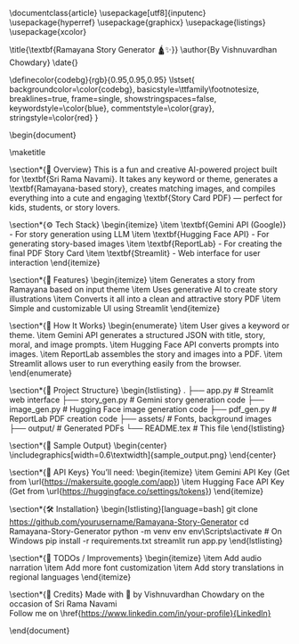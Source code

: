 \documentclass{article}
\usepackage[utf8]{inputenc}
\usepackage{hyperref}
\usepackage{graphicx}
\usepackage{listings}
\usepackage{xcolor}

\title{\textbf{Ramayana Story Generator 🛕✨}}
\author{By Vishnuvardhan Chowdary}
\date{}

\definecolor{codebg}{rgb}{0.95,0.95,0.95}
\lstset{
  backgroundcolor=\color{codebg},
  basicstyle=\ttfamily\footnotesize,
  breaklines=true,
  frame=single,
  showstringspaces=false,
  keywordstyle=\color{blue},
  commentstyle=\color{gray},
  stringstyle=\color{red}
}

\begin{document}

\maketitle

\section*{📌 Overview}
This is a fun and creative AI-powered project built for \textbf{Sri Rama Navami}. It takes any keyword or theme, generates a \textbf{Ramayana-based story}, creates matching images, and compiles everything into a cute and engaging \textbf{Story Card PDF} — perfect for kids, students, or story lovers.

\section*{⚙️ Tech Stack}
\begin{itemize}
  \item \textbf{Gemini API (Google)} - For story generation using LLM
  \item \textbf{Hugging Face API} - For generating story-based images
  \item \textbf{ReportLab} - For creating the final PDF Story Card
  \item \textbf{Streamlit} - Web interface for user interaction
\end{itemize}

\section*{🚀 Features}
\begin{itemize}
  \item Generates a story from Ramayana based on input theme
  \item Uses generative AI to create story illustrations
  \item Converts it all into a clean and attractive story PDF
  \item Simple and customizable UI using Streamlit
\end{itemize}

\section*{🧠 How It Works}
\begin{enumerate}
  \item User gives a keyword or theme.
  \item Gemini API generates a structured JSON with title, story, moral, and image prompts.
  \item Hugging Face API converts prompts into images.
  \item ReportLab assembles the story and images into a PDF.
  \item Streamlit allows user to run everything easily from the browser.
\end{enumerate}

\section*{📂 Project Structure}
\begin{lstlisting}
.
├── app.py              # Streamlit web interface
├── story_gen.py        # Gemini story generation code
├── image_gen.py        # Hugging Face image generation code
├── pdf_gen.py          # ReportLab PDF creation code
├── assets/             # Fonts, background images
├── output/             # Generated PDFs
└── README.tex          # This file
\end{lstlisting}

\section*{📸 Sample Output}
\begin{center}
\includegraphics[width=0.6\textwidth]{sample_output.png}
\end{center}

\section*{🔑 API Keys}
You’ll need:
\begin{itemize}
  \item Gemini API Key (Get from \url{https://makersuite.google.com/app})
  \item Hugging Face API Key (Get from \url{https://huggingface.co/settings/tokens})
\end{itemize}

\section*{🛠️ Installation}
\begin{lstlisting}[language=bash]
git clone https://github.com/yourusername/Ramayana-Story-Generator
cd Ramayana-Story-Generator
python -m venv env
env\Scripts\activate  # On Windows
pip install -r requirements.txt
streamlit run app.py
\end{lstlisting}

\section*{🎯 TODOs / Improvements}
\begin{itemize}
  \item Add audio narration
  \item Add more font customization
  \item Add story translations in regional languages
\end{itemize}

\section*{🙌 Credits}
Made with 💖 by Vishnuvardhan Chowdary on the occasion of Sri Rama Navami  
Follow me on \href{https://www.linkedin.com/in/your-profile}{LinkedIn}  

\end{document}
